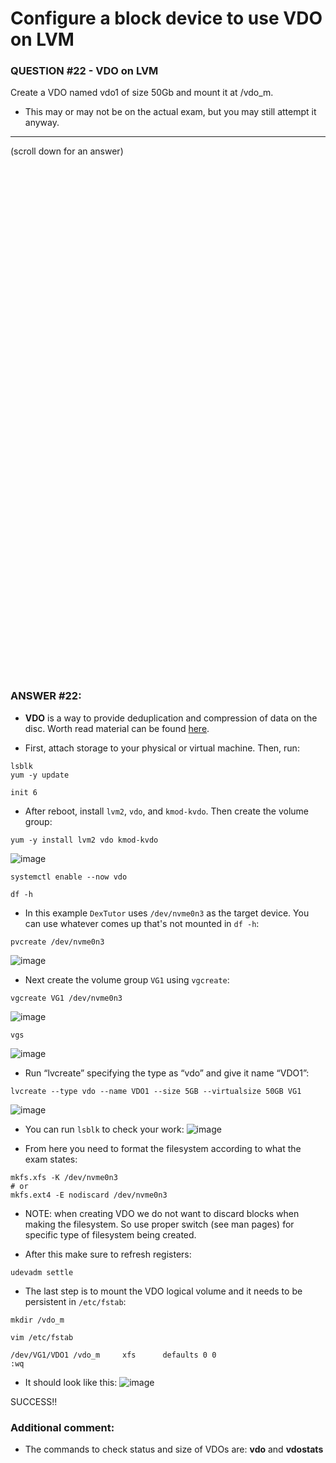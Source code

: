 # Configure a block device to use VDO on LVM

### QUESTION #22 - VDO on LVM
Create a VDO named vdo1 of size 50Gb and mount it at /vdo_m. 
  - This may or may not be on the actual exam, but you may still attempt it anyway.

***
(scroll down for an answer)

<br/><br/><br/><br/><br/><br/><br/><br/><br/><br/><br/><br/><br/><br/><br/><br/><br/><br/><br/><br/><br/><br/><br/><br/>
<br/><br/><br/><br/><br/><br/><br/><br/><br/><br/><br/><br/><br/><br/><br/><br/><br/><br/><br/><br/><br/><br/><br/><br/>

### ANSWER #22:

* **VDO** is a way to provide deduplication and compression of data on the disc. Worth read material can be found
<a href="https://hobo.house/2018/09/13/using-vdo-on-centos-rhel7-for-storage-efficiency/">here</a>.

* First, attach storage to your physical or virtual machine. Then, run:
```
lsblk
yum -y update
```
```
init 6
```

* After reboot, install ```lvm2```, ```vdo```, and ```kmod-kvdo```.  Then create the volume group: 

```
yum -y install lvm2 vdo kmod-kvdo
```
![image](https://github.com/RedHatRanger/rhcsa9vagrant/assets/90477448/a44b80b3-536e-48ad-a9c7-77ee3cdf33bb)
 
```
systemctl enable --now vdo
```
```
df -h
```
* In this example ```DexTutor``` uses ```/dev/nvme0n3``` as the target device.  You can use whatever comes up that's not mounted in ```df -h```:
```
pvcreate /dev/nvme0n3
```
![image](https://github.com/RedHatRanger/rhcsa9vagrant/assets/90477448/109dacd5-2b49-4a3a-907b-afd042a06f34)


* Next create the volume group ```VG1``` using ```vgcreate```:
```
vgcreate VG1 /dev/nvme0n3
```
![image](https://github.com/RedHatRanger/rhcsa9vagrant/assets/90477448/bbefd14d-b9a4-4b7b-8989-760ef62e4d18)


```
vgs
```
![image](https://github.com/RedHatRanger/rhcsa9vagrant/assets/90477448/2c89323d-1811-463a-a955-4165d54fca0c)

* Run “lvcreate” specifying the type as “vdo” and give it name “VDO1”:
```
lvcreate --type vdo --name VDO1 --size 5GB --virtualsize 50GB VG1
```
![image](https://github.com/RedHatRanger/rhcsa9vagrant/assets/90477448/b35fccec-e011-4f16-90ac-462bce1dc4fe)

* You can run ```lsblk``` to check your work:
![image](https://github.com/RedHatRanger/rhcsa9vagrant/assets/90477448/a77aca02-80c9-43d2-ad96-40c80c90d5b0)

* From here you need to format the filesystem according to what the exam states:
```
mkfs.xfs -K /dev/nvme0n3
# or
mkfs.ext4 -E nodiscard /dev/nvme0n3
```

* NOTE: when creating VDO we do not want to discard blocks when making the filesystem. So use proper switch (see man pages) for specific 
type of filesystem being created.

* After this make sure to refresh registers:
```
udevadm settle
```

* The last step is to mount the VDO logical volume and it needs to be persistent in ```/etc/fstab```:
```
mkdir /vdo_m
```
```
vim /etc/fstab
```
```
/dev/VG1/VDO1 /vdo_m     xfs      defaults 0 0
:wq
```
* It should look like this:
![image](https://github.com/RedHatRanger/rhcsa9vagrant/assets/90477448/248196ad-9e4a-4e8c-888c-f99f9d34d045)

SUCCESS!!

### Additional comment:
* The commands to check status and size of VDOs are:  **vdo** and **vdostats**
